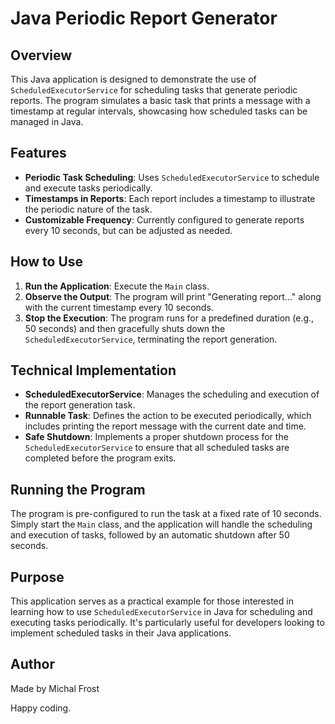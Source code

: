 # Java Periodic Report Generator

## Overview
This Java application is designed to demonstrate the use of `ScheduledExecutorService` for scheduling tasks that generate periodic reports. The program simulates a basic task that prints a message with a timestamp at regular intervals, showcasing how scheduled tasks can be managed in Java.

## Features
- **Periodic Task Scheduling**: Uses `ScheduledExecutorService` to schedule and execute tasks periodically.
- **Timestamps in Reports**: Each report includes a timestamp to illustrate the periodic nature of the task.
- **Customizable Frequency**: Currently configured to generate reports every 10 seconds, but can be adjusted as needed.

## How to Use
1. **Run the Application**: Execute the `Main` class.
2. **Observe the Output**: The program will print "Generating report..." along with the current timestamp every 10 seconds.
3. **Stop the Execution**: The program runs for a predefined duration (e.g., 50 seconds) and then gracefully shuts down the `ScheduledExecutorService`, terminating the report generation.

## Technical Implementation
- **ScheduledExecutorService**: Manages the scheduling and execution of the report generation task.
- **Runnable Task**: Defines the action to be executed periodically, which includes printing the report message with the current date and time.
- **Safe Shutdown**: Implements a proper shutdown process for the `ScheduledExecutorService` to ensure that all scheduled tasks are completed before the program exits.

## Running the Program
The program is pre-configured to run the task at a fixed rate of 10 seconds. Simply start the `Main` class, and the application will handle the scheduling and execution of tasks, followed by an automatic shutdown after 50 seconds.

## Purpose
This application serves as a practical example for those interested in learning how to use `ScheduledExecutorService` in Java for scheduling and executing tasks periodically. It's particularly useful for developers looking to implement scheduled tasks in their Java applications.

## Author
Made by Michal Frost

Happy coding.
```